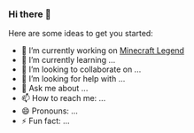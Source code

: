 ### Hi there 👋

Here are some ideas to get you started:

- 🔭 I’m currently working on <a href="https://github.com/playlegend">Minecraft Legend</a>
- 🌱 I’m currently learning ...
- 👯 I’m looking to collaborate on ...
- 🤔 I’m looking for help with ...
- 💬 Ask me about ...
- 📫 How to reach me: ...
- 😄 Pronouns: ...
- ⚡ Fun fact: ...
